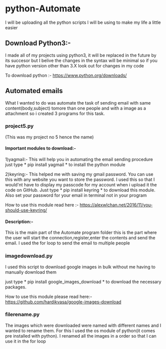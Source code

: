 # python-Automate
I will be uploading all the python scripts I will be using to make my life a little easier

## Download Python3:-
I made all of my projects using python3, it will be replaced in the future by its succesor but I belive the changes in the syntax will be minimal so if you have python version other than 3.X look out for changes in my code

To download python :- https://www.python.org/downloads/

## Automated emails
What I wanted to do was automate the task of sending email with same content(body,subject) tomore than one people and with a image as a attachment so i created 3 programs for this task.

### project5.py
(This was my project no 5 hence the name)

#### Important modules to download:-
1)yagmail:-
This will help you in automating the email sending procedure just type * pip install yagmail * to install the python module


2)keyring:-
This helped me with saving my gmail password. You can use this with any website you want to store the password. I used this so that I would'nt have to display my passcode for my account when i upload it the code on GitHub. Just type * pip install keyring * to download this module. Also set your password for your email in terminal not in your program

How to use this module read here :- https://alexwlchan.net/2016/11/you-should-use-keyring/

#### Description:-
This is the main part of the Automate program folder this is the part where the user will start the connection,register,enter the contents and  send the email. I used the for loop to send the email to multiple people

### imagedownload.py

I used this script to download google images in bulk without me having to manually download them 

just type * pip install google_images_download * to download the necessary packages.

How to use this module please read here:-https://github.com/hardikvasa/google-images-download

### filerename.py
The images which were downloaded were named with different names and I wanted to rename them. For this I used the os module of python(it comes pre installed with python). I renamed all the images in a order so that I can use it in the for loop   
